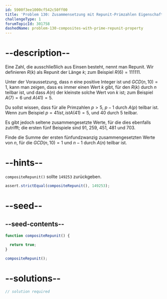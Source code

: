 ```yaml
---
id: 5900f3ee1000cf542c50ff00
title: 'Problem 130: Zusammensetzung mit Repunit-Primzahlen Eigenschaft'
challengeType: 1
forumTopicId: 301758
dashedName: problem-130-composites-with-prime-repunit-property
---
```


# --description--

Eine Zahl, die ausschließlich aus Einsen besteht, nennt man Repunit. Wir definieren $R(k)$ als Repunit der Länge $k$; zum Beispiel $R(6) = 111111$.

Unter der Voraussetzung, dass $n$ eine positive Integer ist und $GCD(n, 10) = 1$, kann man zeigen, dass es immer einen Wert $k$ gibt, für den $R(k)$ durch $n$ teilbar ist, und dass $A(n)$ der kleinste solche Wert von $k$ ist; zum Beispiel $A(7) = 6$ und $A(41) = 5$.

Du sollst wissen, dass für alle Primzahlen $p > 5$, $p - 1$ durch $A(p)$ teilbar ist. Wenn zum Beispiel $p = 41 ist, ist A(41) = 5$, und 40 durch 5 teilbar.

Es gibt jedoch seltene zusammengesetzte Werte, für die dies ebenfalls zutrifft; die ersten fünf Beispiele sind 91, 259, 451, 481 und 703.

Finde die Summe der ersten fünfundzwanzig zusammengesetzten Werte von $n$, für die $GCD(n, 10) = 1$ und $n - 1$ durch $A(n)$ teilbar ist.

# --hints--

`compositeRepunit()` sollte `149253` zurückgeben.

```js
assert.strictEqual(compositeRepunit(), 149253);
```

# --seed--

## --seed-contents--

```js
function compositeRepunit() {

  return true;
}

compositeRepunit();
```

# --solutions--

```js
// solution required
```
